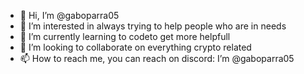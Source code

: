 - 👋 Hi, I’m @gaboparra05
- 👀 I’m interested in always trying to help people who are in needs
- 🌱 I’m currently learning to codeto get more helpfull
- 💞️ I’m looking to collaborate on everything crypto related
- 📫 How to reach me, you can reach on discord: I’m @gaboparra05

<!---
gaboparra05/gaboparra05 is a ✨ special ✨ repository because its `README.md` (this file) appears on your GitHub profile.
You can click the Preview link to take a look at your changes.
--->
